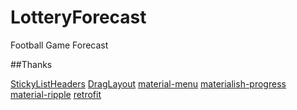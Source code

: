 # LotteryForecast
Football Game Forecast

##Thanks 

[StickyListHeaders](https://github.com/emilsjolander/StickyListHeaders) 
[DragLayout](https://github.com/BlueMor/DragLayout) 
[material-menu](https://github.com/balysv/material-menu) 
[materialish-progress](https://github.com/pnikosis/materialish-progress)
[material-ripple](https://github.com/balysv/material-ripple)
[retrofit](http://square.github.io/retrofit/)
